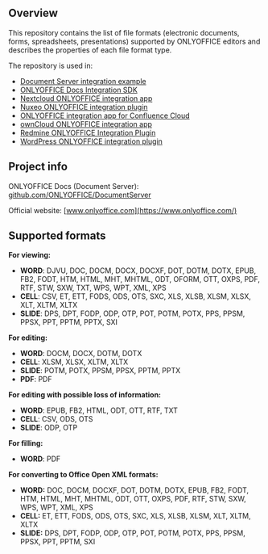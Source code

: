 ﻿## Overview

This repository contains the list of file formats (electronic documents, forms, spreadsheets, presentations) supported by ONLYOFFICE editors and describes the properties of each file format type.

The repository is used in:
* [Document Server integration example](https://github.com/ONLYOFFICE/document-server-integration)
* [ONLYOFFICE Docs Integration SDK](https://github.com/ONLYOFFICE/docs-integration-sdk-java)
* [Nextcloud ONLYOFFICE integration app](https://github.com/ONLYOFFICE/onlyoffice-nextcloud)
* [Nuxeo ONLYOFFICE integration plugin](https://github.com/ONLYOFFICE/onlyoffice-nuxeo)
* [ONLYOFFICE integration app for Confluence Cloud](https://github.com/ONLYOFFICE/onlyoffice-confluence-cloud)
* [ownCloud ONLYOFFICE integration app](https://github.com/ONLYOFFICE/onlyoffice-owncloud)
* [Redmine ONLYOFFICE Integration Plugin](https://github.com/ONLYOFFICE/onlyoffice-redmine)
* [WordPress ONLYOFFICE integration plugin](https://github.com/ONLYOFFICE/onlyoffice-wordpress)

## Project info

ONLYOFFICE Docs (Document Server): [github.com/ONLYOFFICE/DocumentServer](https://github.com/ONLYOFFICE/DocumentServer)

Official website: [www.onlyoffice.com](https://www.onlyoffice.com/)

## Supported formats

**For viewing:**
* **WORD**: DJVU, DOC, DOCM, DOCX, DOCXF, DOT, DOTM, DOTX, EPUB, FB2, FODT, HTM, HTML, MHT, MHTML, ODT, OFORM, OTT, OXPS, PDF, RTF, STW, SXW, TXT, WPS, WPT, XML, XPS
* **CELL**: CSV, ET, ETT, FODS, ODS, OTS, SXC, XLS, XLSB, XLSM, XLSX, XLT, XLTM, XLTX
* **SLIDE**: DPS, DPT, FODP, ODP, OTP, POT, POTM, POTX, PPS, PPSM, PPSX, PPT, PPTM, PPTX, SXI

**For editing:**

* **WORD**: DOCM, DOCX, DOTM, DOTX
* **CELL**: XLSM, XLSX, XLTM, XLTX
* **SLIDE**: POTM, POTX, PPSM, PPSX, PPTM, PPTX
* **PDF**: PDF

**For editing with possible loss of information:**

* **WORD**: EPUB, FB2, HTML, ODT, OTT, RTF, TXT
* **CELL**: CSV, ODS, OTS
* **SLIDE**: ODP, OTP

**For filling:**

* **WORD**: PDF

**For converting to Office Open XML formats:**

* **WORD:** DOC, DOCM, DOCXF, DOT, DOTM, DOTX, EPUB, FB2, FODT, HTM, HTML, MHT, MHTML, ODT, OTT, OXPS, PDF, RTF, STW, SXW, WPS, WPT, XML, XPS
* **CELL:** ET, ETT, FODS, ODS, OTS, SXC, XLS, XLSB, XLSM, XLT, XLTM, XLTX
* **SLIDE:** DPS, DPT, FODP, ODP, OTP, POT, POTM, POTX, PPS, PPSM, PPSX, PPT, PPTM, SXI
